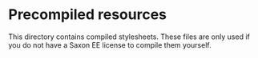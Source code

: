# Precompiled resources

This directory contains compiled stylesheets. These files are only
used if you do not have a Saxon EE license to compile them yourself.
